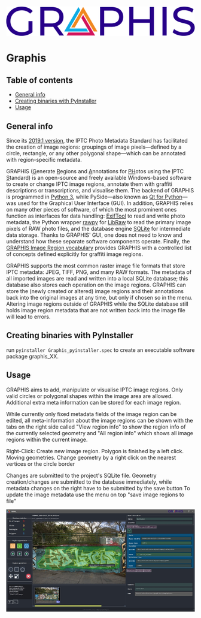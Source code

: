 ![ ](app/icons/INDIGO_logoGRAPHIS_text.png)
# Graphis  

## Table of contents
* [General info](#general-info)
* [Creating binaries with PyInstaller](#create_binary)
* [Usage](#usage)


## General info
Since its [2019.1 version](https://www.iptc.org/std/photometadata/specification/IPTC-PhotoMetadata-2019.1.html), the IPTC Photo Metadata Standard has facilitated the creation of image regions: groupings of image pixels—defined by a circle, rectangle, or any other polygonal shape—which can be annotated with region-specific metadata.

GRAPHIS (<ins>G</ins>enerate <ins>R</ins>egions and <ins>A</ins>nnotations for <ins>PH</ins>otos using the <ins>I</ins>PTC <ins>S</ins>tandard) is an open-source and freely available Windows-based software to create or change IPTC image regions, annotate them with graffiti descriptions or transcriptions, and visualise them. The backend of GRAPHIS is programmed in [Python 3](https://www.python.org), while PySide—also known as [Qt for Python](https://wiki.qt.io/Qt_for_Python)—was used for the Graphical User Interface (GUI). In addition, GRAPHIS relies on many other pieces of software, of which the most prominent ones function as interfaces for data handling: [ExifTool](https://exiftool.org) to read and write photo metadata, the Python wrapper [rawpy](https://pypi.org/project/rawpy) for [LibRaw](https://www.libraw.org) to read the primary image pixels of RAW photo files, and the database engine [SQLite](https://www.sqlite.org) for intermediate data storage. Thanks to GRAPHIS' GUI, one does not need to know and understand how these separate software components operate. Finally, the [GRAPHIS Image Region vocabulary](https://vocabs.acdh.oeaw.ac.at/graphis-imgreg) provides GRAPHIS with a controlled list of concepts defined explicitly for graffiti image regions.

GRAPHIS supports the most common raster image file formats that store IPTC metadata: JPEG, TIFF, PNG, and many RAW formats. The metadata of all imported images are read and written into a local SQLite database; this database also stores each operation on the image regions. GRAPHIS can store the (newly created or altered) image regions and their annotations back into the original images at any time, but only if chosen so in the menu. Altering image regions outside of GRAPHIS while the SQLite database still holds image region metadata that are not written back into the image file will lead to errors.
		
## Creating binaries with PyInstaller
run ```pyinstaller Graphis_pyinstaller.spec``` to create an executable software package graphis_XX.

## Usage
GRAPHIS aims to add, manipulate or visualise IPTC image regions. Only valid circles or polygonal shapes within
the image area are allowed. Additional extra meta information can be stored for each image region. 

While currently only fixed metadata fields of the image region can be edited, all meta-information about the image regions can be shown with the tabs on the right side called "View region info" to show the region info of the currently selected geometry
and "All region info" which shows all image regions within the current image.

Right-Click:    Create new image region. Polygon is finished by a left click.
                Moving geometries. Change geometry by a right click on the nearest vertices or the circle border

Changes are submitted to the project's SQLite file. Geometry creation/changes are submitted to the database immediately,
while metadata changes on the right have to be submitted by the save button
To update the image metadata use the menu on top "save image regions to file"


![ ](doc/images/main_window.jpg)
